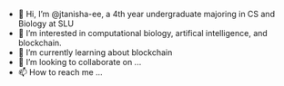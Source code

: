 - 👋 Hi, I’m @jtanisha-ee, a 4th year undergraduate majoring in CS and Biology at SLU
- 👀 I’m interested in computational biology, artifical intelligence, and blockchain.
- 🌱 I’m currently learning about blockchain
- 💞️ I’m looking to collaborate on ...
- 📫 How to reach me ...

<!---
jtanisha-ee/jtanisha-ee is a ✨ special ✨ repository because its `README.md` (this file) appears on your GitHub profile.
You can click the Preview link to take a look at your changes.
--->
